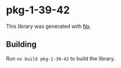 # pkg-1-39-42

This library was generated with [Nx](https://nx.dev).

## Building

Run `nx build pkg-1-39-42` to build the library.
